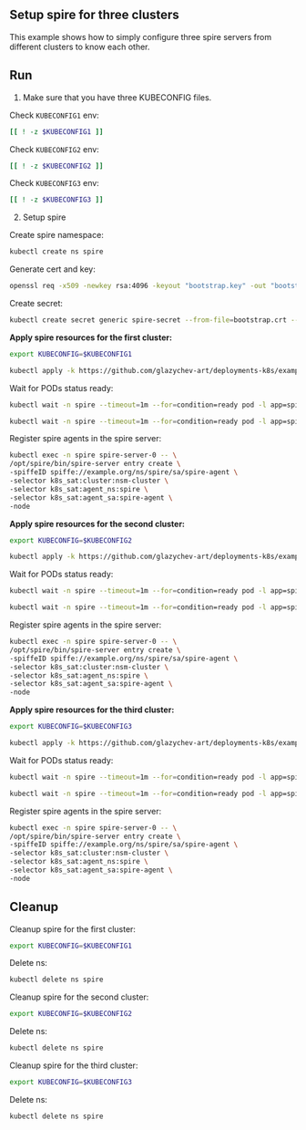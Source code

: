 ## Setup spire for three clusters

This example shows how to simply configure three spire servers from different clusters to know each other.

## Run

1. Make sure that you have three KUBECONFIG files.

Check `KUBECONFIG1` env:
```bash
[[ ! -z $KUBECONFIG1 ]]
```

Check `KUBECONFIG2` env:
```bash
[[ ! -z $KUBECONFIG2 ]]
```

Check `KUBECONFIG3` env:
```bash
[[ ! -z $KUBECONFIG3 ]]
```


2. Setup spire

Create spire namespace:
```bash
kubectl create ns spire
```

Generate cert and key:
```bash
openssl req -x509 -newkey rsa:4096 -keyout "bootstrap.key" -out "bootstrap.crt" -days 365 -nodes -subj '/CN=localhost' 2>/dev/null
```

Create secret:
```bash
kubectl create secret generic spire-secret --from-file=bootstrap.crt --from-file=bootstrap.key -n spire
```

**Apply spire resources for the first cluster:**
```bash
export KUBECONFIG=$KUBECONFIG1
```

```bash
kubectl apply -k https://github.com/glazychev-art/deployments-k8s/examples/spire?ref=kust_test
```

Wait for PODs status ready:
```bash
kubectl wait -n spire --timeout=1m --for=condition=ready pod -l app=spire-agent
```
```bash
kubectl wait -n spire --timeout=1m --for=condition=ready pod -l app=spire-server
```

Register spire agents in the spire server:
```bash
kubectl exec -n spire spire-server-0 -- \
/opt/spire/bin/spire-server entry create \
-spiffeID spiffe://example.org/ns/spire/sa/spire-agent \
-selector k8s_sat:cluster:nsm-cluster \
-selector k8s_sat:agent_ns:spire \
-selector k8s_sat:agent_sa:spire-agent \
-node
```

**Apply spire resources for the second cluster:**
```bash
export KUBECONFIG=$KUBECONFIG2
```

```bash
kubectl apply -k https://github.com/glazychev-art/deployments-k8s/examples/spire?ref=kust_test
```

Wait for PODs status ready:
```bash
kubectl wait -n spire --timeout=1m --for=condition=ready pod -l app=spire-agent
```
```bash
kubectl wait -n spire --timeout=1m --for=condition=ready pod -l app=spire-server
```

Register spire agents in the spire server:
```bash
kubectl exec -n spire spire-server-0 -- \
/opt/spire/bin/spire-server entry create \
-spiffeID spiffe://example.org/ns/spire/sa/spire-agent \
-selector k8s_sat:cluster:nsm-cluster \
-selector k8s_sat:agent_ns:spire \
-selector k8s_sat:agent_sa:spire-agent \
-node
```

**Apply spire resources for the third cluster:**
```bash
export KUBECONFIG=$KUBECONFIG3
```

```bash
kubectl apply -k https://github.com/glazychev-art/deployments-k8s/examples/spire?ref=kust_test
```

Wait for PODs status ready:
```bash
kubectl wait -n spire --timeout=1m --for=condition=ready pod -l app=spire-agent
```
```bash
kubectl wait -n spire --timeout=1m --for=condition=ready pod -l app=spire-server
```

Register spire agents in the spire server:
```bash
kubectl exec -n spire spire-server-0 -- \
/opt/spire/bin/spire-server entry create \
-spiffeID spiffe://example.org/ns/spire/sa/spire-agent \
-selector k8s_sat:cluster:nsm-cluster \
-selector k8s_sat:agent_ns:spire \
-selector k8s_sat:agent_sa:spire-agent \
-node
```

## Cleanup

Cleanup spire for the first cluster:
```bash
export KUBECONFIG=$KUBECONFIG1
```

Delete ns:
```bash
kubectl delete ns spire
```

Cleanup spire for the second cluster:
```bash
export KUBECONFIG=$KUBECONFIG2
```

Delete ns:
```bash
kubectl delete ns spire
```

Cleanup spire for the third cluster:
```bash
export KUBECONFIG=$KUBECONFIG3
```

Delete ns:
```bash
kubectl delete ns spire
```
